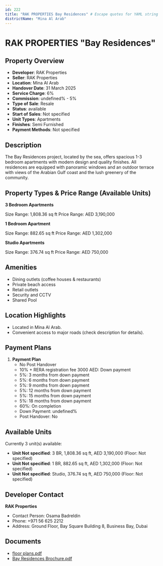 ```yaml
---
id: 222
title: "RAK PROPERTIES Bay Residences" # Escape quotes for YAML string
districtName: "Mina Al Arab"
---
```


# RAK PROPERTIES "Bay Residences"

## Property Overview
- **Developer**: RAK Properties
- **Seller**: RAK Properties
- **Location**: Mina Al Arab
- **Handover Date**: 31 March 2025
- **Service Charge**: 6%
- **Commission**: undefined% - 5%
- **Type of Sale**: Resale
- **Status**: available
- **Start of Sales**: Not specified
- **Unit Types**: Apartments
- **Finishes**: Semi Furnished
- **Payment Methods**: Not specified

## Description
The Bay Residences project, located by the sea, offers spacious 1-3 bedroom apartments with modern design and quality finishes. All residences are equipped with panoramic windows and an outdoor terrace with views of the Arabian Gulf coast and the lush greenery of the community.

## Property Types & Price Range (Available Units)
**3 Bedroom Apartments**

Size Range: 1,808.36 sq ft
Price Range: AED 3,190,000

**1 Bedroom Apartment**

Size Range: 882.65 sq ft
Price Range: AED 1,302,000

**Studio Apartments**

Size Range: 376.74 sq ft
Price Range: AED 750,000

## Amenities
- Dining outlets  (coffee houses & restaurants)
- Private beach access
- Retail outlets
- Security and CCTV
- Shared Pool

## Location Highlights
- Located in Mina Al Arab.
- Convenient access to major roads (check description for details).

## Payment Plans
1. **Payment Plan**
   - No Post Handover
   - 10% + RERA registration fee 3000 AED: Down payment
   - 5%: 3 months from down payment
   - 5%: 6 months from down payment
   - 5%: 9 months from down payment
   - 5%: 12 months from down payment
   - 5%: 15 months from down payment
   - 5%: 18 months from down payment
   - 60%: On completion
   - Down Payment: undefined%
   - Post Handover: No

## Available Units
Currently 3 unit(s) available:
- **Unit Not specified**: 3 BR, 1,808.36 sq ft, AED 3,190,000 (Floor: Not specified)
- **Unit Not specified**: 1 BR, 882.65 sq ft, AED 1,302,000 (Floor: Not specified)
- **Unit Not specified**: Studio, 376.74 sq ft, AED 750,000 (Floor: Not specified)

## Developer Contact
**RAK Properties**
- Contact Person: Osama Badreldin
- Phone: +971 56 625 2212
- Address: Ground Floor, Bay Square Building 8, Business Bay, Dubai

## Documents
- [floor plans.pdf](https://cdn.geniemap.net/2023/06/20/1jK806CdSLynLNe8sNOOvkNuHpV1NIQmR3Mu8ULw.pdf)
- [Bay Residences Brochure.pdf](https://cdn.geniemap.net/2024/10/09/oVXSNYyyLFdNXUZWHEpgw7dGSJj08d4Cj5LCaPp6.pdf)
